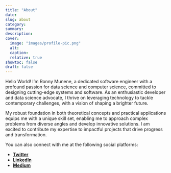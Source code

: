 ```yaml
---
title: "About"
date:
slug: about
category:
summary:
description: 
cover:
  image: "images/profile-pic.png"
  alt:
  caption: 
  relative: true
showtoc: false
draft: false
---
```

 
Hello World! I’m Ronny Munene, a dedicated software engineer with a profound passion for data science and computer science, committed to designing cutting-edge systems and software. As an enthusiastic developer and data science advocate, I thrive on leveraging technology to tackle contemporary challenges, with a vision of shaping a brighter future.

My robust foundation in both theoretical concepts and practical applications equips me with a unique skill set, enabling me to approach complex problems from diverse angles and develop innovative solutions. I am excited to contribute my expertise to impactful projects that drive progress and transformation.


You can also connect with me at the following social platforms:
- [**Twitter**](https://twitter.com/ronnymunene4)
- [**LinkedIn**](https://www.linkedin.com/in/ronny-munene/)
- [**Medium**](https://medium.com/@ronnymunene360/)